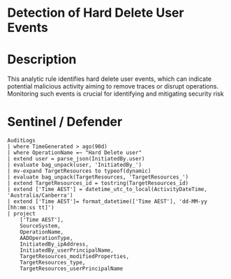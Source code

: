# Detection of Hard Delete User Events

# Description
This analytic rule identifies hard delete user events, which can indicate potential malicious activity aiming to remove traces or disrupt operations. Monitoring such events is crucial for identifying and mitigating security risk

# Sentinel / Defender
```kql
AuditLogs
| where TimeGenerated > ago(90d)
| where OperationName =~ "Hard Delete user"
| extend user = parse_json(InitiatedBy.user)
| evaluate bag_unpack(user, 'InitiatedBy_')
| mv-expand TargetResources to typeof(dynamic)
| evaluate bag_unpack(TargetResources, 'TargetResources_')
| extend TargetResources_id = tostring(TargetResources_id)
| extend ['Time AEST'] = datetime_utc_to_local(ActivityDateTime, 'Australia/Canberra')
| extend ['Time AEST']= format_datetime(['Time AEST'], 'dd-MM-yy [hh:mm:ss tt]')
| project
    ['Time AEST'],
    SourceSystem,
    OperationName,
    AADOperationType,
    InitiatedBy_ipAddress,
    InitiatedBy_userPrincipalName,
    TargetResources_modifiedProperties,
    TargetResources_type,
    TargetResources_userPrincipalName
```
